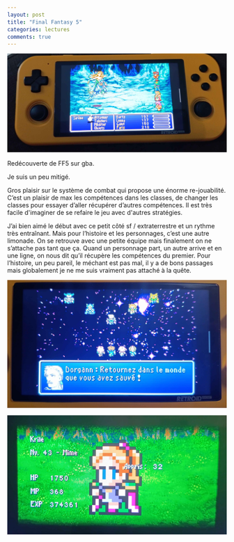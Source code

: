 ```yaml
---
layout: post
title: "Final Fantasy 5"
categories: lectures
comments: true
---
```


![FF5](https://github.com/homeostasie/bouquins/raw/master/_pics/jv/ff/ff5-1.jpg)

Redécouverte de FF5 sur gba. 

Je suis un peu mitigé. 

Gros plaisir sur le système de combat qui propose une énorme re-jouabilité. C’est un plaisir de max les compétences dans les classes, de changer les classes pour essayer d’aller récupérer d’autres compétences. Il est très facile d'imaginer de se refaire le jeu avec d'autres stratégies.

J’ai bien aimé le début avec ce petit côté sf / extraterrestre et un rythme très entraînant. Mais pour l’histoire et les personnages, c’est une autre limonade. On se retrouve avec une petite équipe mais finalement on ne s’attache pas tant que ça. Quand un personnage part, un autre arrive et en une ligne, on nous dit qu’il récupère les compétences du premier. Pour l’histoire, un peu pareil, le méchant est pas mal, il y a de bons passages mais globalement je ne me suis vraiment pas attaché à la quête.


![FF5](https://github.com/homeostasie/bouquins/raw/master/_pics/jv/ff/ff5-2.jpg)


![FF5](https://github.com/homeostasie/bouquins/raw/master/_pics/jv/ff/ff5-3.jpg)